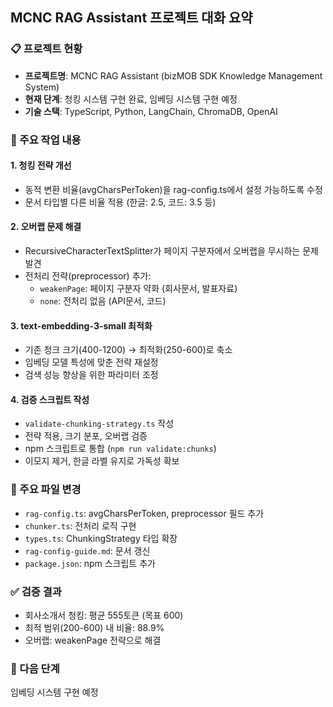 ## MCNC RAG Assistant 프로젝트 대화 요약

### 📋 프로젝트 현황
- **프로젝트명**: MCNC RAG Assistant (bizMOB SDK Knowledge Management System)
- **현재 단계**: 청킹 시스템 구현 완료, 임베딩 시스템 구현 예정
- **기술 스택**: TypeScript, Python, LangChain, ChromaDB, OpenAI

### 🔧 주요 작업 내용

#### 1. **청킹 전략 개선**
- 동적 변환 비율(avgCharsPerToken)을 rag-config.ts에서 설정 가능하도록 수정
- 문서 타입별 다른 비율 적용 (한글: 2.5, 코드: 3.5 등)

#### 2. **오버랩 문제 해결**
- RecursiveCharacterTextSplitter가 페이지 구분자에서 오버랩을 무시하는 문제 발견
- 전처리 전략(preprocessor) 추가:
  - `weakenPage`: 페이지 구분자 약화 (회사문서, 발표자료)
  - `none`: 전처리 없음 (API문서, 코드)

#### 3. **text-embedding-3-small 최적화**
- 기존 청크 크기(400-1200) → 최적화(250-600)로 축소
- 임베딩 모델 특성에 맞춘 전략 재설정
- 검색 성능 향상을 위한 파라미터 조정

#### 4. **검증 스크립트 작성**
- `validate-chunking-strategy.ts` 작성
- 전략 적용, 크기 분포, 오버랩 검증
- npm 스크립트로 통합 (`npm run validate:chunks`)
- 이모지 제거, 한글 라벨 유지로 가독성 확보

### 📁 주요 파일 변경
- `rag-config.ts`: avgCharsPerToken, preprocessor 필드 추가
- `chunker.ts`: 전처리 로직 구현
- `types.ts`: ChunkingStrategy 타입 확장
- `rag-config-guide.md`: 문서 갱신
- `package.json`: npm 스크립트 추가

### ✅ 검증 결과
- 회사소개서 청킹: 평균 555토큰 (목표 600)
- 최적 범위(200-600) 내 비율: 88.9%
- 오버랩: weakenPage 전략으로 해결

### 🎯 다음 단계
임베딩 시스템 구현 예정